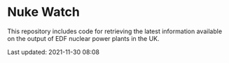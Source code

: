 # Nuke Watch

This repository includes code for retrieving the latest information available on the output of EDF nuclear power plants in the UK.

Last updated: 2021-11-30 08:08